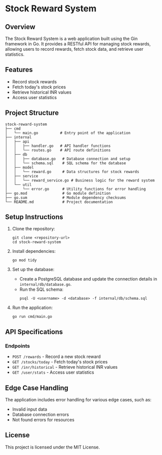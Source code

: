 # Stock Reward System

## Overview
The Stock Reward System is a web application built using the Gin framework in Go. It provides a RESTful API for managing stock rewards, allowing users to record rewards, fetch stock data, and retrieve user statistics.

## Features
- Record stock rewards
- Fetch today's stock prices
- Retrieve historical INR values
- Access user statistics

## Project Structure
```
stock-reward-system
├── cmd
│   └── main.go          # Entry point of the application
├── internal
│   ├── api
│   │   ├── handler.go   # API handler functions
│   │   └── routes.go    # API route definitions
│   ├── db
│   │   ├── database.go   # Database connection and setup
│   │   └── schema.sql    # SQL schema for the database
│   ├── model
│   │   └── reward.go     # Data structures for stock rewards
│   ├── service
│   │   └── reward_service.go # Business logic for the reward system
│   └── util
│       └── error.go      # Utility functions for error handling
├── go.mod                # Go module definition
├── go.sum                # Module dependency checksums
└── README.md             # Project documentation
```

## Setup Instructions
1. Clone the repository:
   ```
   git clone <repository-url>
   cd stock-reward-system
   ```

2. Install dependencies:
   ```
   go mod tidy
   ```

3. Set up the database:
   - Create a PostgreSQL database and update the connection details in `internal/db/database.go`.
   - Run the SQL schema:
     ```
     psql -U <username> -d <database> -f internal/db/schema.sql
     ```

4. Run the application:
   ```
   go run cmd/main.go
   ```

## API Specifications
### Endpoints
- `POST /rewards` - Record a new stock reward
- `GET /stocks/today` - Fetch today's stock prices
- `GET /inr/historical` - Retrieve historical INR values
- `GET /user/stats` - Access user statistics

## Edge Case Handling
The application includes error handling for various edge cases, such as:
- Invalid input data
- Database connection errors
- Not found errors for resources

## License
This project is licensed under the MIT License.
